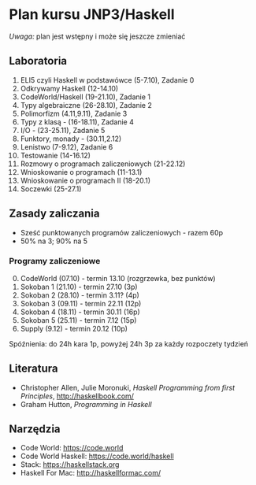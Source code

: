 # Plan kursu JNP3/Haskell

*Uwaga:* plan jest wstępny i może się jeszcze zmieniać

## Laboratoria

1. ELI5 czyli Haskell w podstawówce (5-7.10), Zadanie 0
2. Odkrywamy Haskell (12-14.10)
3. CodeWorld/Haskell (19-21.10), Zadanie 1
4. Typy algebraiczne (26-28.10), Zadanie 2
5. Polimorfizm (4.11,9.11), Zadanie 3
6. Typy z klasą - (16-18.11), Zadanie 4
7. I/O - (23-25.11), Zadanie 5
8. Funktory, monady - (30.11,2.12)
9. Lenistwo (7-9.12), Zadanie 6
10. Testowanie (14-16.12)
12. Rozmowy o programach zaliczeniowych (21-22.12)
11. Wnioskowanie o programach (11-13.1)
13. Wnioskowanie o programach II (18-20.1)
14. Soczewki (25-27.1)

## Zasady zaliczania

* Sześć punktowanych programów zaliczeniowych - razem 60p
* 50% na 3; 90% na 5

### Programy zaliczeniowe

0. CodeWorld (07.10) - termin 13.10 (rozgrzewka, bez punktów)
1. Sokoban 1 (21.10) - termin 27.10 (3p)
2. Sokoban 2 (28.10) - termin 3.11? (4p)
3. Sokoban 3 (09.11) - termin 22.11 (12p)
4. Sokoban 4 (18.11) - termin 30.11 (16p)
5. Sokoban 5 (25.11) - termin 7.12 (15p)
6. Supply (9.12) - termin 20.12 (10p)

Spóźnienia: do 24h kara 1p, powyżej 24h 3p za każdy rozpoczety tydzień

## Literatura

* Christopher Allen, Julie Moronuki, *Haskell Programming from first Principles*, http://haskellbook.com/
* Graham Hutton, *Programming in Haskell*

## Narzędzia

* Code World: https://code.world
* Code World Haskell: https://code.world/haskell
* Stack: https://haskellstack.org
* Haskell For Mac: http://haskellformac.com/
